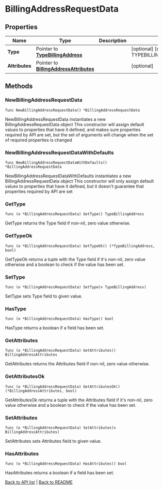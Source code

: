 # BillingAddressRequestData

## Properties

Name | Type | Description | Notes
------------ | ------------- | ------------- | -------------
**Type** | Pointer to [**TypeBillingAddress**](TypeBillingAddress.md) |  | [optional] [default to TYPEBILLINGADDRESS_BILLING_ADDRESS]
**Attributes** | Pointer to [**BillingAddressAttributes**](BillingAddressAttributes.md) |  | [optional] 

## Methods

### NewBillingAddressRequestData

`func NewBillingAddressRequestData() *BillingAddressRequestData`

NewBillingAddressRequestData instantiates a new BillingAddressRequestData object
This constructor will assign default values to properties that have it defined,
and makes sure properties required by API are set, but the set of arguments
will change when the set of required properties is changed

### NewBillingAddressRequestDataWithDefaults

`func NewBillingAddressRequestDataWithDefaults() *BillingAddressRequestData`

NewBillingAddressRequestDataWithDefaults instantiates a new BillingAddressRequestData object
This constructor will only assign default values to properties that have it defined,
but it doesn't guarantee that properties required by API are set

### GetType

`func (o *BillingAddressRequestData) GetType() TypeBillingAddress`

GetType returns the Type field if non-nil, zero value otherwise.

### GetTypeOk

`func (o *BillingAddressRequestData) GetTypeOk() (*TypeBillingAddress, bool)`

GetTypeOk returns a tuple with the Type field if it's non-nil, zero value otherwise
and a boolean to check if the value has been set.

### SetType

`func (o *BillingAddressRequestData) SetType(v TypeBillingAddress)`

SetType sets Type field to given value.

### HasType

`func (o *BillingAddressRequestData) HasType() bool`

HasType returns a boolean if a field has been set.

### GetAttributes

`func (o *BillingAddressRequestData) GetAttributes() BillingAddressAttributes`

GetAttributes returns the Attributes field if non-nil, zero value otherwise.

### GetAttributesOk

`func (o *BillingAddressRequestData) GetAttributesOk() (*BillingAddressAttributes, bool)`

GetAttributesOk returns a tuple with the Attributes field if it's non-nil, zero value otherwise
and a boolean to check if the value has been set.

### SetAttributes

`func (o *BillingAddressRequestData) SetAttributes(v BillingAddressAttributes)`

SetAttributes sets Attributes field to given value.

### HasAttributes

`func (o *BillingAddressRequestData) HasAttributes() bool`

HasAttributes returns a boolean if a field has been set.


[Back to API list](../README.md#documentation-for-api-endpoints) | [Back to README](../README.md)

